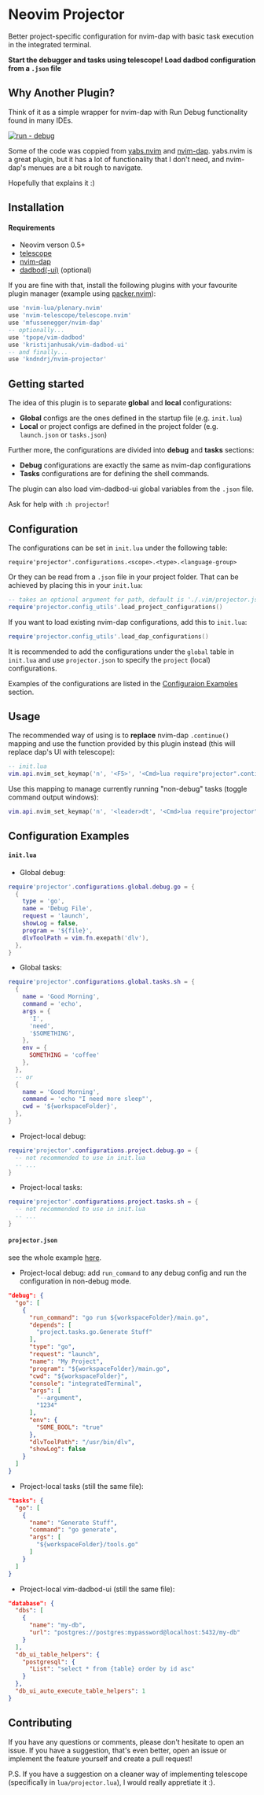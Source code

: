 # Neovim Projector

Better project-specific configuration for nvim-dap with basic task execution in
the integrated terminal.

**Start the debugger and tasks using telescope!**
**Load dadbod configuration from a `.json` file**

## Why Another Plugin?

Think of it as a simple wrapper for nvim-dap with Run Debug functionality found
in many IDEs.

[![run - debug](https://img.shields.io/badge/▶_|_🪲-project-green?style=for-the-badge)]()

Some of the code was coppied from [yabs.nvim](https://github.com/pianocomposer321/yabs.nvim) and
[nvim-dap](https://github.com/mfussenegger/nvim-dap). yabs.nvim is a great plugin, but it has a lot
of functionality that I don't need, and nvim-dap's menues are a bit rough to navigate.

Hopefully that explains it :)

## Installation

#### Requirements

- Neovim verson 0.5+
- [telescope](https://github.com/nvim-telescope/telescope.nvim)
- [nvim-dap](https://github.com/mfussenegger/nvim-dap)
- [dadbod(-ui)](https://github.com/kristijanhusak/vim-dadbod-ui) (optional)

If you are fine with that, install the following plugins with your favourite
plugin manager (example using
[packer.nvim](https://github.com/wbthomason/packer.nvim)):

```lua
use 'nvim-lua/plenary.nvim'
use 'nvim-telescope/telescope.nvim'
use 'mfussenegger/nvim-dap'
-- optionally...
use 'tpope/vim-dadbod'
use 'kristijanhusak/vim-dadbod-ui'
-- and finally...
use 'kndndrj/nvim-projector'
```

## Getting started

The idea of this plugin is to separate **global** and **local** configurations:

- **Global** configs are the ones defined in the startup file (e.g. `init.lua`)
- **Local** or project configs are defined in the project folder (e.g. `launch.json` or `tasks.json`)

Further more, the configurations are divided into **debug** and **tasks** sections:

- **Debug** configurations are exactly the same as nvim-dap configurations
- **Tasks** configurations are for defining the shell commands.

The plugin can also load vim-dadbod-ui global variables from the `.json` file.

Ask for help with `:h projector`!

## Configuration

The configurations can be set in `init.lua` under the following table:

```
require'projector'.configurations.<scope>.<type>.<language-group>
```

Or they can be read from a `.json` file in your project folder. That can be
achieved by placing this in your `init.lua`:

```lua
-- takes an optional argument for path, default is './.vim/projector.json'
require'projector.config_utils'.load_project_configurations()
```

If you want to load existing nvim-dap configurations, add this to `init.lua`:

```lua
require'projector.config_utils'.load_dap_configurations()
```

It is recommended to add the configurations under the `global` table in
`init.lua` and use `projector.json` to specify the `project` (local)
configurations.

Examples of the configurations are listed in the [Configuraion Examples](#configuration-examples)
section.

## Usage

The recommended way of using is to **replace** nvim-dap `.continue()` mapping
and use the function provided by this plugin instead (this will replace dap's UI
with telescope):

```lua
-- init.lua
vim.api.nvim_set_keymap('n', '<F5>', '<Cmd>lua require"projector".continue("all")<CR>', {noremap=true})
```

Use this mapping to manage currently running "non-debug" tasks (toggle command
output windows):

```lua
vim.api.nvim_set_keymap('n', '<leader>dt', '<Cmd>lua require"projector".toggle_output()<CR>', {noremap=true})
```

## Configuration Examples

#### `init.lua`

- Global debug:

```lua
require'projector'.configurations.global.debug.go = {
  {
    type = 'go',
    name = 'Debug File',
    request = 'launch',
    showLog = false,
    program = '${file}',
    dlvToolPath = vim.fn.exepath('dlv'),
  },
}
```

- Global tasks:

```lua
require'projector'.configurations.global.tasks.sh = {
  {
    name = 'Good Morning',
    command = 'echo',
    args = {
      'I',
      'need',
      '$SOMETHING',
    },
    env = {
      SOMETHING = 'coffee'
    },
  },
  -- or
  {
    name = 'Good Morning',
    command = 'echo "I need more sleep"',
    cwd = '${workspaceFolder}',
  },
}
```

- Project-local debug:

```lua
require'projector'.configurations.project.debug.go = {
  -- not recommended to use in init.lua
  -- ...
}
```

- Project-local tasks:

```lua
require'projector'.configurations.project.tasks.sh = {
  -- not recommended to use in init.lua
  -- ...
}
```

#### `projector.json`

see the whole example [here](examples/projector.json).

- Project-local debug:
  add `run_command` to any debug config and run the configuration in
  non-debug mode.

```json
"debug": {
  "go": [
    {
      "run_command": "go run ${workspaceFolder}/main.go",
      "depends": [
        "project.tasks.go.Generate Stuff"
      ],
      "type": "go",
      "request": "launch",
      "name": "My Project",
      "program": "${workspaceFolder}/main.go",
      "cwd": "${workspaceFolder}",
      "console": "integratedTerminal",
      "args": [
        "--argument",
        "1234"
      ],
      "env": {
        "SOME_BOOL": "true"
      },
      "dlvToolPath": "/usr/bin/dlv",
      "showLog": false
    }
  ]
}
```

- Project-local tasks (still the same file):

```json
"tasks": {
  "go": [
    {
      "name": "Generate Stuff",
      "command": "go generate",
      "args": [
        "${workspaceFolder}/tools.go"
      ]
    }
  ]
}
```

- Project-local vim-dadbod-ui (still the same file):

```json
"database": {
  "dbs": [
    {
      "name": "my-db",
      "url": "postgres://postgres:mypassword@localhost:5432/my-db"
    }
  ],
  "db_ui_table_helpers": {
    "postgresql": {
      "List": "select * from {table} order by id asc"
    }
  },
  "db_ui_auto_execute_table_helpers": 1
}
```

## Contributing

If you have any questions or comments, please don't hesitate to open an issue.
If you have a suggestion, that's even better, open an issue or implement the
feature yourself and create a pull request!

P.S. If you have a suggestion on a cleaner way of implementing telescope
(specifically in `lua/projector.lua`), I would really appretiate it :).
